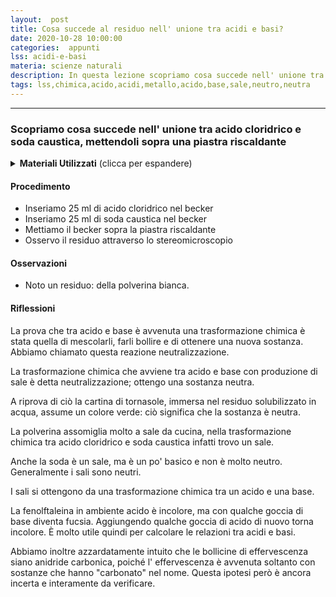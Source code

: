 ```yaml
---
layout:  post
title: Cosa succede al residuo nell' unione tra acidi e basi?
date: 2020-10-28 10:00:00
categories:  appunti
lss: acidi-e-basi
materia: scienze naturali
description: In questa lezione scopriamo cosa succede nell' unione tra acido cloridrico e soda caustica mettendoli sopra una piastra riscaldante. Capiamo il fenomeno della neutralizzazione e come funziona la fenolftaleina. Fine del percorso LSS riguardante acidi e basi
tags: lss,chimica,acido,acidi,metallo,acido,base,sale,neutro,neutra
---
```


---


### Scopriamo cosa succede nell' unione tra **acido cloridrico** e **soda caustica**, mettendoli sopra una piastra riscaldante

<details>
  <summary><b>Materiali Utilizzati</b> (clicca per espandere)</summary>
  
  • 25ml Acido cloridrico<br>
  • 25ml Soda caustica<br>
  • 2 Pipette pasteur<br>
  • Becker<br>
  • Piastra riscaldante<br>
  • Stereomicroscopio<br>
</details>

#### Procedimento

- Inseriamo 25 ml di acido cloridrico nel becker
- Inseriamo 25 ml di soda caustica nel becker
- Mettiamo il becker sopra la piastra riscaldante
- Osservo il residuo attraverso lo stereomicroscopio

#### Osservazioni

- Noto un residuo: della polverina bianca.

#### Riflessioni

La prova che tra acido e base è avvenuta una trasformazione chimica è stata quella di mescolarli, farli bollire e di ottenere una nuova sostanza. Abbiamo chiamato questa reazione neutralizzazione.

La trasformazione chimica che avviene tra acido e base con produzione di sale è detta neutralizzazione; ottengo una sostanza neutra.

A riprova di ciò la cartina di tornasole, immersa nel residuo solubilizzato in acqua, assume un colore verde: ciò significa che la sostanza è neutra.

La polverina assomiglia molto a sale da cucina, nella trasformazione chimica tra acido cloridrico e soda caustica infatti trovo un sale. 

Anche la soda è un sale, ma è un po' basico e non è molto neutro. Generalmente i sali sono neutri.

I sali si ottengono da una trasformazione chimica tra un acido e una base.

La fenolftaleina in ambiente acido è incolore, ma con qualche goccia di base diventa fucsia. Aggiungendo qualche goccia di acido di nuovo torna incolore. È molto utile quindi per calcolare le relazioni tra acidi e basi.

Abbiamo inoltre azzardatamente intuito che le bollicine di effervescenza siano anidride carbonica, poiché l' effervescenza è avvenuta soltanto con sostanze che hanno "carbonato" nel nome. Questa ipotesi però è ancora incerta e interamente da verificare.
